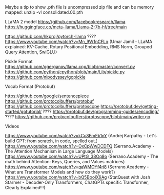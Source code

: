 Maybe a tip to show .pth file is uncompressed zip file and can be memory mapped:
unzip -vl consolidated.00.pth


LLaMA 2 model
https://github.com/facebookresearch/llama
https://huggingface.co/meta-llama/Llama-2-7b-hf/tree/main

https://github.com/hkproj/pytorch-llama ????
https://www.youtube.com/watch?v=Mn_9W1nCFLo (Umar Jamil - LLaMA explained: KV-Cache, Rotary Positional Embedding, RMS Norm, Grouped Query Attention, SwiGLU)

Pickle Format
https://github.com/ggerganov/llama.cpp/blob/master/convert.py
https://github.com/python/cpython/blob/main/Lib/pickle.py
https://github.com/nlpodyssey/gopickle


Vocab Format (Protobuf)

https://github.com/google/sentencepiece
https://github.com/protocolbuffers/protobuf
https://github.com/protocolbuffers/protoscope
https://protobuf.dev/getting-started/gotutorial/ ????
https://protobuf.dev/programming-guides/encoding/ ????
https://github.com/protocolbuffers/protoscope/blob/main/writer.go


Videos

https://www.youtube.com/watch?v=kCc8FmEb1nY (Andrej Karpathy - Let's build GPT: from scratch, in code, spelled out.)
https://www.youtube.com/watch?v=OxCpWwDCDFQ (Serrano.Academy - The Attention Mechanism in Large Language Models)
https://www.youtube.com/watch?v=UPtG_38Oq8o (Serrano.Academy - The math behind Attention: Keys, Queries, and Values matrices)
https://www.youtube.com/watch?v=qaWMOYf4ri8 (Serrano.Academy - What are Transformer Models and how do they work?)
https://www.youtube.com/watch?v=bQ5BoolX9Ag (StatQuest with Josh Starmer - Decoder-Only Transformers, ChatGPTs specific Transformer, Clearly Explained!!!)